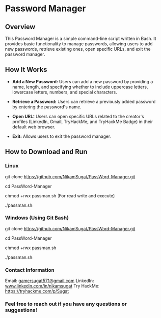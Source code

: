 # Password Manager

## Overview
This Password Manager is a simple command-line script written in Bash. It provides basic functionality to manage passwords, allowing users to add new passwords, retrieve existing ones, open specific URLs, and exit the password manager.

## How It Works
- **Add a New Password:** Users can add a new password by providing a name, length, and specifying whether to include uppercase letters, lowercase letters, numbers, and special characters.
  
- **Retrieve a Password:** Users can retrieve a previously added password by entering the password's name.

- **Open URL:** Users can open specific URLs related to the creator's profiles (LinkedIn, Gmail, TryHackMe, and TryHackMe Badge) in their default web browser.

- **Exit:** Allows users to exit the password manager.

## How to Download and Run

### Linux

git clone https://github.com/NikamSugat/PassWord-Manager.git

cd PassWord-Manager

chmod +rwx passman.sh (For read write and execute)

./passman.sh

### Windows (Using Git Bash)

git clone https://github.com/NikamSugat/PassWord-Manager.git

cd PassWord-Manager

chmod +rwx passman.sh

./passman.sh


### Contact Information

Email: gamersugat571@gmail.com
LinkedIn: www.linkedin.com/in/nikamsugat
Try HackMe: https://tryhackme.com/p/Sugat

### Feel free to reach out if you have any questions or suggestions!



